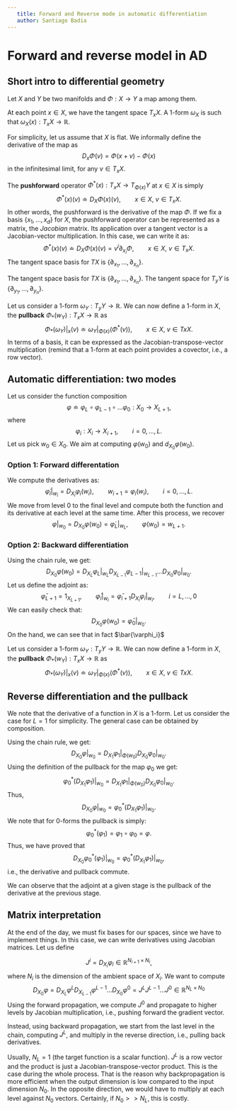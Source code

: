 ```yaml
---
   title: Forward and Reverse mode in automatic differentiation
   author: Santiago Badia
---
```


# Forward and reverse model in AD

## Short intro to differential geometry

Let $X$  and $Y$ be two manifolds and $\Phi : X \rightarrow Y$ a map among them.

At each point $x \in X$, we have the tangent space $T_x X$. A 1-form $\omega_X$ is such that $\omega_X(x) : T_x X \rightarrow \mathbb{R}$.

For simplicity, let us assume that $X$ is flat. We informally define the derivative of the map as
$$
D_x \Phi(v) = \Phi(x+v) - \Phi(x)
$$
in the infinitesimal limit, for any $v \in T_x X$.

The **pushforward** operator $\Phi^*(x): T_x X \rightarrow T_{\Phi(x)}Y$ at $x \in X$  is simply
$$
\Phi^*(x)(v) \doteq D_X \Phi(x)(v), \qquad x \in X, \ v \in T_x X.
$$
In other words, the pushforward is the derivative of the map $\Phi$. If we fix a basis $\left\{ x_1, \ldots, x_d \right\}$ for $X$, the pushforward operator can be represented as a matrix, the _Jacobian_ matrix. Its application over a tangent vector is a Jacobian-vector multiplication. In this case, we can write it as:
$$
\Phi^*(x)(v) \doteq D_X \Phi(x)(v) = v^i \partial_{x_i} \Phi, \qquad x \in X, \ v \in T_x X.
$$
The tangent space basis for $TX$ is $\left\{\partial_{x_1}, \ldots, \partial_{x_n}\right\}$. 

The tangent space basis for $TX$ is $\left\{\partial_{x_1}, \ldots, \partial_{x_n}\right\}$. The tangent space for $T_yY$ is $\left\{\partial_{y_1}, \ldots, \partial_{y_n}\right\}$. 

Let us consider a 1-form $\omega_Y: T_y Y \rightarrow \mathbb{R}$. We can now define a 1-form in $X$, the **pullback** $\Phi_*(w_Y):T_x X \rightarrow \mathbb{R}$ as 
$$
\Phi_*(\omega_Y)|_x(v) \doteq \omega_Y|_{\Phi(x)} (\Phi^*(v)), \qquad x \in X, \ v \in Tx X.
$$
In terms of a basis, it can be expressed as the Jacobian-transpose-vector multiplication (remind that a 1-form at each point provides a covector, i.e., a row vector).

## Automatic differentiation: two modes

Let us consider the function composition 
$$
\varphi \doteq \varphi_L \circ \varphi_{L-1} \circ \ldots \varphi_0 : X_0 \rightarrow X_{L+1}, 
$$
where 
$$
\varphi_i: X_i \rightarrow X_{i+1}, \qquad i = 0, \ldots, L.
$$
Let us pick $w_0 \in X_0$. We aim at computing $\varphi(w_0)$ and $d_{X_0} \varphi(w_0)$. 

### Option 1: Forward differentation

We compute the derivatives as:
$$
\dot{\varphi}_i|_{w_i} = D_{X_{i}} \varphi_i(w_{i}), \qquad  w_{i+1} = \varphi_i(w_{i}), \qquad i=0,\ldots,L.
$$
We move from level 0 to the final level and compute both the function and its derivative at each level at the same time. After this process, we recover
$$
\dot{\varphi}|_{w_0} = D_{X_0} \varphi(w_0) = \dot{\varphi}_L|_{w_L}, \qquad \varphi(w_0) = w_{L+1}.
$$


### Option 2: Backward differentiation

Using the chain rule, we get:
$$
D_{X_0} \varphi(w_0) = D_{X_{L}} \varphi_{L}|_{w_{L}} D_{X_{L-1}} \varphi_{L-1}|_{w_{L-1}} \ldots D_{X_{0}} \varphi_{0}|_{w_{0}}.
$$
Let us define the adjoint as:
$$
\bar{\varphi}_{L+1} = 1_{X_{L+1}}, \qquad  \bar{\varphi}_i|_{w_{i}} = \bar{\varphi}_{i+1} D_{X_i} \varphi_i|_{w_{i}}, \qquad i = L, \ldots, 0
$$
We can easily check that:
$$
D_{X_0} \varphi(w_0) = \bar{\varphi}_0|_{w_0}.
$$
On the hand, we can see that in fact $\bar{\varphi_i}$

Let us consider a 1-form $\omega_Y: T_y Y \rightarrow \mathbb{R}$. We can now define a 1-form in $X$, the **pullback** $\Phi_*(w_Y):T_x X \rightarrow \mathbb{R}$ as 
$$
\Phi_*(\omega_Y)|_x(v) \doteq \omega_Y|_{\Phi(x)} (\Phi^*(v)), \qquad x \in X, \ v \in Tx X.
$$

## Reverse differentiation and the pullback

We note that the derivative of a function in $X$ is a 1-form. Let us consider the case for $L=1$ for simplicity. The general case can be obtained by composition.   

Using the chain rule, we get:
$$
D_{X_0} \varphi |_{w_0} = D_{X_1} \varphi_1 |_{\Phi(w_0)}  D_{X_{0}} \varphi_{0}|_{w_{0}}.
$$
Using the definition of the pullback for the map $\varphi_0$  we get:
$$
\varphi_0^*(D_{X_1} \varphi_1)|_{w_0} = D_{X_1} \varphi_1 |_{\Phi(w_0)} D_{X_0} \varphi_0 |_{w_0}.
$$
Thus,
$$
D_{X_0} \varphi |_{w_0} =  \varphi_0^*(D_{X_1} \varphi_1)|_{w_0}.
$$
We note that for 0-forms the pullback is simply:
$$
\varphi_0^*(\varphi_1) =  \varphi_1 \circ \varphi_0 = \varphi.
$$
Thus, we have proved that
$$
D_{X_0} \varphi_0^*(\varphi_1) |_{w_0} =  \varphi_0^*(D_{X_1} \varphi_1)|_{w_0},
$$
i.e., the derivative and pullback commute.

We can observe that the adjoint at a given stage is the pullback of the derivative at the previous stage. 

## Matrix interpretation

At the end of the day, we must fix bases for our spaces, since we have to implement things. In this case, we can write derivatives using Jacobian matrices. Let us define

$$
J^{i} = D_{X_i} \varphi_i \in \mathbb{R}^{N_{i+1}\times N_{i}},
$$
where $N_i$ is the dimension of the ambient space of $X_i$. We want to compute
$$
D_{X_0} \varphi = D_{X_L} \varphi^{L} D_{X_{L-1}} \varphi^{L-1} \ldots D_{X_0} \varphi^0 = J^{L} J^{L-1} \ldots J^0 \in \mathbb{R}^{N_L\times N_0}
$$
Using the forward propagation, we compute $J^0$ and propagate to higher levels by Jacobian multiplication, i.e., pushing forward the gradient vector.

Instead, using backward propagation, we start from the last level in the chain, computing $J^L$, and multiply in the reverse direction, i.e., pulling back derivatives.

Usually, $N_L = 1$ (the target function is a scalar function). $J^L$ is a row vector and the product is just a Jacobian-transpose-vector product. This is the case during the whole process. That is the reason why backpropagation is more efficient when the output dimension is low compared to the input dimension $N_0$. In the opposite direction, we would have to multiply at each level against $N_0$ vectors. Certainly, if $N_0 >> N_L$, this is costly. 















